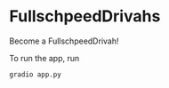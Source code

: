 # FullschpeedDrivahs

Become a FullschpeedDrivah!

To run the app, run 

```console
gradio app.py
```